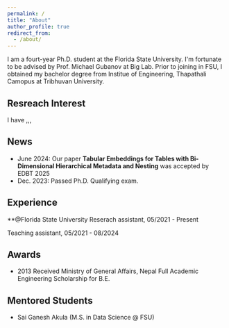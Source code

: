 ```yaml
---
permalink: /
title: "About"
author_profile: true
redirect_from: 
  - /about/
---
```


I am a fourt-year Ph.D. student at the Florida State University. I'm fortunate to be advised by Prof. Michael Gubanov at Big Lab. Prior to joining in FSU, I obtained my bachelor degree from Institue of Engineering, Thapathali Camopus at Tribhuvan University.

Resreach Interest
---
I have ,,,

News
---
* June 2024:  Our paper **Tabular Embeddings for Tables with Bi-Dimensional Hierarchical Metadata and Nesting** was accepted by EDBT 2025
* Dec. 2023: Passed Ph.D. Qualifying exam.

Experience
------

**@Florida State University
Reserach assistant, 05/2021 - Present

Teaching assistant, 05/2021 - 08/2024

Awards
------
* 2013 Received Ministry of General Affairs, Nepal Full Academic Engineering Scholarship for B.E.

Mentored Students
------
* Sai Ganesh Akula (M.S. in Data Science @ FSU)
  
